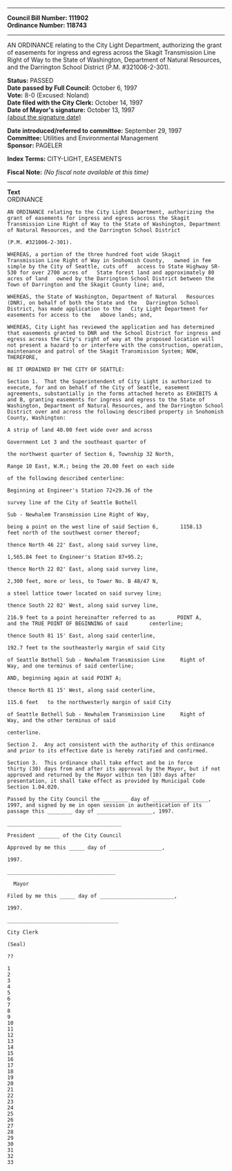 * * * * *  
  
**Council Bill Number: [](#h0)[](#h2)111902**   
**Ordinance Number: 118743**  
  
* * * * *  
  
AN ORDINANCE relating to the City Light Department, authorizing the grant of easements for ingress and egress across the Skagit Transmission Line Right of Way to the State of Washington, Department of Natural Resources, and the Darrington School District (P.M. \#321006-2-301).  
  
**Status:** PASSED   
**Date passed by Full Council:** October 6, 1997   
**Vote:** 8-0 (Excused: Noland)   
**Date filed with the City Clerk:** October 14, 1997   
**Date of Mayor's signature:** October 13, 1997   
[(about the signature date)](/~public/approvaldate.htm)   
  
  
**Date introduced/referred to committee:** September 29, 1997   
**Committee:** Utilities and Environmental Management   
**Sponsor:** PAGELER   
  
**Index Terms:** CITY-LIGHT, EASEMENTS  
  
**Fiscal Note:** *(No fiscal note available at this time)*  
  
* * * * *  
  
**Text**  
    ORDINANCE  
  
    AN ORDINANCE relating to the City Light Department, authorizing the  
    grant of easements for ingress and egress across the Skagit  
    Transmission Line Right of Way to the State of Washington, Department  
    of Natural Resources, and the Darrington School District  
  
    (P.M. #321006-2-301).  
  
    WHEREAS, a portion of the three hundred foot wide Skagit  
    Transmission Line Right of Way in Snohomish County,   owned in fee  
    simple by the City of Seattle, cuts off   access to State Highway SR-  
    530 for over 2700 acres of   State forest land and approximately 80  
    acres of land   owned by the Darrington School District between the  
    Town of Darrington and the Skagit County line; and,  
  
    WHEREAS, the State of Washington, Department of Natural   Resources  
    (DNR), on behalf of both the State and the   Darrington School  
    District, has made application to the   City Light Department for  
    easements for access to the   above lands; and,  
  
    WHEREAS, City Light has reviewed the application and has determined  
    that easements granted to DNR and the School District for ingress and  
    egress across the City's right of way at the proposed location will  
    not present a hazard to or interfere with the construction, operation,  
    maintenance and patrol of the Skagit Transmission System; NOW,  
    THEREFORE,  
  
    BE IT ORDAINED BY THE CITY OF SEATTLE:  
  
    Section 1.  That the Superintendent of City Light is authorized to  
    execute, for and on behalf of the City of Seattle, easement  
    agreements, substantially in the forms attached hereto as EXHIBITS A  
    and B, granting easements for ingress and egress to the State of  
    Washington, Department of Natural Resources, and the Darrington School  
    District over and across the following described property in Snohomish  
    County, Washington:  
  
    A strip of land 40.00 feet wide over and across  
  
    Government Lot 3 and the southeast quarter of  
  
    the northwest quarter of Section 6, Township 32 North,  
  
    Range 10 East, W.M.; being the 20.00 feet on each side  
  
    of the following described centerline:  
  
    Beginning at Engineer's Station 72+29.36 of the  
  
    survey line of the City of Seattle Bothell  
  
    Sub - Newhalem Transmission Line Right of Way,  
  
    being a point on the west line of said Section 6,       1158.13  
    feet north of the southwest corner thereof;  
  
    thence North 46 22' East, along said survey line,  
  
    1,565.84 feet to Engineer's Station 87+95.2;  
  
    thence North 22 02' East, along said survey line,  
  
    2,300 feet, more or less, to Tower No. B 48/47 N,  
  
    a steel lattice tower located on said survey line;  
  
    thence South 22 02' West, along said survey line,  
  
    216.9 feet to a point hereinafter referred to as       POINT A,  
    and the TRUE POINT OF BEGINNING of said       centerline;  
  
    thence South 81 15' East, along said centerline,  
  
    192.7 feet to the southeasterly margin of said City  
  
    of Seattle Bothell Sub - Newhalem Transmission Line     Right of  
    Way, and one terminus of said centerline;  
  
    AND, beginning again at said POINT A;  
  
    thence North 81 15' West, along said centerline,  
  
    115.6 feet   to the northwesterly margin of said City  
  
    of Seattle Bothell Sub - Newhalem Transmission Line     Right of  
    Way, and the other terminus of said  
  
    centerline.  
  
    Section 2.  Any act consistent with the authority of this ordinance  
    and prior to its effective date is hereby ratified and confirmed.  
  
    Section 3.  This ordinance shall take effect and be in force  
    thirty (30) days from and after its approval by the Mayor, but if not  
    approved and returned by the Mayor within ten (10) days after  
    presentation, it shall take effect as provided by Municipal Code  
    Section 1.04.020.  
  
    Passed by the City Council the ________ day of __________________,  
    1997, and signed by me in open session in authentication of its  
    passage this ________ day of __________________, 1997.  
  
    _____________________________________  
  
    President _______ of the City Council  
  
    Approved by me this _____ day of _________________,  
  
    1997.  
  
    ___________________________________  
  
      Mayor  
  
    Filed by me this _____ day of ________________________,  
  
    1997.  
  
    ____________________________________  
  
    City Clerk  
  
    (Seal)  
  
    ??  
  
    1  
    2  
    3  
    4  
    5  
    6  
    7  
    8  
    9  
    10  
    11  
    12  
    13  
    14  
    15  
    16  
    17  
    18  
    19  
    20  
    21  
    22  
    23  
    24  
    25  
    26  
    27  
    28  
    29  
    30  
    31  
    32  
    33  
